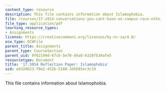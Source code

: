 ```yaml
---
content_type: resource
description: This file contains information about Islamophobia.
file: /courses/17-s914-conversations-you-cant-have-on-campus-race-ethnicity-gender-and-identity-spring-2012/e6320623f8e2452b51603d5685ec3c1d_MIT17_S914S12_islam3.pdf
file_type: application/pdf
learning_resource_types:
- Assignments
license: https://creativecommons.org/licenses/by-nc-sa/4.0/
ocw_type: OCWFile
parent_title: Assignments
parent_type: CourseSection
parent_uid: 9f62199d-67cb-5e70-d4a8-6310fb34afe5
resourcetype: Document
title: '17.S914 Reflection Paper: Islamophobia'
uid: e6320623-f8e2-452b-5160-3d5685ec3c1d
---
```

This file contains information about Islamophobia.